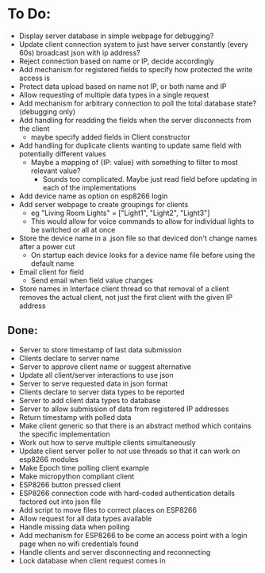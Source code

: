 # To Do:
- Display server database in simple webpage for debugging?
- Update client connection system to just have server constantly (every 60s) broadcast json with ip address?
- Reject connection based on name or IP, decide accordingly
- Add mechanism for registered fields to specify how protected the write access is
- Protect data upload based on name not IP, or both name and IP
- Allow requesting of multiple data types in a single request
- Add mechanism for arbitrary connection to poll the total database state? (debugging only)
- Add handling for readding the fields when the server disconnects from the client
  - maybe specify added fields in Client constructor
- Add handling for duplicate clients wanting to update same field with potentially different values
  - Maybe a mapping of {IP: value} with something to filter to most relevant value?
    - Sounds too complicated. Maybe just read field before updating in each of the implementations
- Add device name as option on esp8266 login
- Add server webpage to create groupings for clients
  - eg "Living Room Lights" = ["Light1", "Light2", "Light3"]
  - This would allow for voice commands to allow for individual lights to be switched or all at once
- Store the device name in a .json file so that deviced don't change names after a power cut
  - On startup each device looks for a device name file before using the default name
- Email client for field
  - Send email when field value changes
- Store names in Interface client thread so that removal of a client removes the actual client, not just the first client with the given IP address

## Done:
- Server to store timestamp of last data submission
- Clients declare to server name
- Server to approve client name or suggest alternative
- Update all client/server interactions to use json
- Server to serve requested data in json format
- Clients declare to server data types to be reported
- Server to add client data types to database
- Server to allow submission of data from registered IP addresses
- Return timestamp with polled data
- Make client generic so that there is an abstract method which contains the specific implementation
- Work out how to serve multiple clients simultaneously
- Update client server poller to not use threads so that it can work on esp8266 modules
- Make Epoch time polling client example
- Make micropython compliant client
- ESP8266 button pressed client
- ESP8266 connection code with hard-coded authentication details factored out into json file
- Add script to move files to correct places on ESP8266
- Allow request for all data types available
- Handle missing data when polling
- Add mechanism for ESP8266 to be come an access point with a login page when no wifi credentials found
- Handle clients and server disconnecting and reconnecting
- Lock database when client request comes in